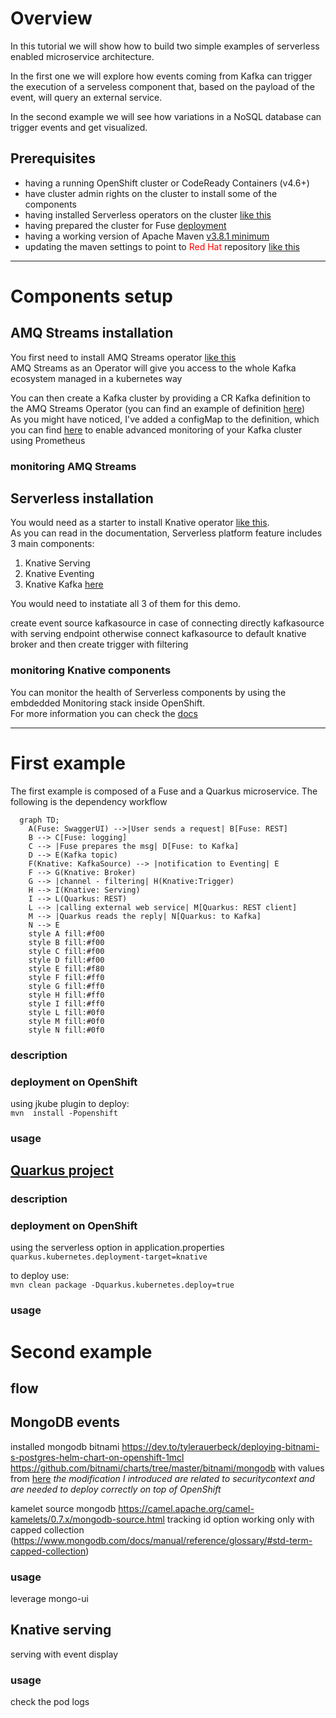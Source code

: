 # Overview
In this tutorial we will show how to build two simple examples of serverless enabled microservice architecture.  

In the first one we will explore how events coming from Kafka can trigger the execution of a serveless component that, based on the payload of the event, will query an external service.

In the second example we will see how variations in a NoSQL database can trigger events and get visualized.  

## Prerequisites
* having a running OpenShift cluster or CodeReady Containers (v4.6+)
* have cluster admin rights on the cluster to install some of the components
* having installed Serverless operators on the cluster [like this](https://docs.openshift.com/container-platform/4.9/serverless/install/install-serverless-operator.html)
* having prepared the cluster for Fuse [deployment](https://access.redhat.com/documentation/en-us/red_hat_fuse/7.10/html/fuse_on_openshift_guide/get-started-admin)
* having a working version of Apache Maven [v3.8.1 minimum](https://access.redhat.com/documentation/en-us/red_hat_build_of_quarkus/2.2/guide/e75e6f99-0d92-4236-bfb8-2de30a6a605d)
* updating the maven settings to point to <span style="color:red">Red Hat</span> repository [like this](https://access.redhat.com/documentation/en-us/red_hat_build_of_quarkus/2.2/guide/e75e6f99-0d92-4236-bfb8-2de30a6a605d#_edb1ae30-5684-4d33-965e-793f06026280)
____________

# Components setup
## AMQ Streams installation
You first need to install AMQ Streams operator [like this]()  
AMQ Streams as an Operator will give you access to the whole Kafka ecosystem managed in a kubernetes way

You can then create a Kafka cluster by providing a CR Kafka definition to the AMQ Streams Operator (you can find an example of definition [here](config-resources/kafka-cluster.yml))  
As you might have noticed, I've added a configMap to the definition, which you can find [here](config-resources/kafka-metrics.yml) to enable advanced monitoring of your Kafka cluster using Prometheus

### monitoring AMQ Streams

## Serverless installation
You would need as a starter to install Knative operator [like this](https://docs.openshift.com/container-platform/4.9/serverless/install/install-serverless-operator.html).  
As you can read in the documentation, Serverless platform feature includes 3 main components:
1. Knative Serving
2. Knative Eventing
3. Knative Kafka [here](https://docs.openshift.com/container-platform/4.9/serverless/admin_guide/serverless-kafka-admin.html)

You would need to instatiate all 3 of them for this demo.

create event source kafkasource in case of connecting directly kafkasource with serving endpoint
otherwise connect kafkasource to default knative broker and then create trigger with filtering

### monitoring Knative components
You can monitor the health of Serverless components by using the embdedded Monitoring stack inside OpenShift.  
For more information you can check the [docs](https://docs.openshift.com/container-platform/4.9/serverless/admin_guide/serverless-admin-monitoring.html)

_____________
# First example

The first example is composed of a Fuse and a Quarkus microservice.
The following is the dependency workflow
```mermaid
  graph TD;
    A(Fuse: SwaggerUI) -->|User sends a request| B[Fuse: REST]
    B --> C[Fuse: logging]
    C --> |Fuse prepares the msg| D[Fuse: to Kafka]
    D --> E(Kafka topic)
    F(Knative: KafkaSource) --> |notification to Eventing| E
    F --> G(Knative: Broker)
    G --> |channel - filtering| H(Knative:Trigger)
    H --> I(Knative: Serving)
    I --> L(Quarkus: REST)
    L --> |calling external web service| M[Quarkus: REST client]
    M --> |Quarkus reads the reply| N[Quarkus: to Kafka]
    N --> E
    style A fill:#f00
    style B fill:#f00
    style C fill:#f00
    style D fill:#f00
    style E fill:#f80
    style F fill:#ff0
    style G fill:#ff0
    style H fill:#ff0
    style I fill:#ff0
    style L fill:#0f0
    style M fill:#0f0
    style N fill:#0f0
```


### description

### deployment on OpenShift
using jkube plugin to deploy:  
`mvn  install -Popenshift`

### usage

## [Quarkus project](https://github.com/lucamaf/psychic-happiness/tree/main/rest-knative-weather)

### description

### deployment on OpenShift
using the serverless option in application.properties  
`quarkus.kubernetes.deployment-target=knative`

to deploy use:  
`mvn clean package -Dquarkus.kubernetes.deploy=true`

### usage

# Second example

## flow

## MongoDB events
installed mongodb bitnami
https://dev.to/tylerauerbeck/deploying-bitnami-s-postgres-helm-chart-on-openshift-1mcl
https://github.com/bitnami/charts/tree/master/bitnami/mongodb
with values from [here](config-resources/values.yaml)
*the modification I introduced are related to securitycontext and are needed to deploy correctly on top of OpenShift*


kamelet source mongodb
https://camel.apache.org/camel-kamelets/0.7.x/mongodb-source.html
tracking id option working only with capped collection (https://www.mongodb.com/docs/manual/reference/glossary/#std-term-capped-collection)

### usage
leverage mongo-ui

## Knative serving
serving with event display

### usage
check the pod logs